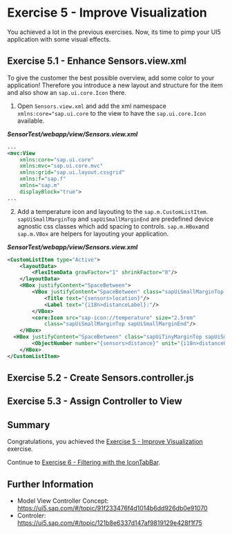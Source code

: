 # Exercise 5 - Improve Visualization
You achieved a lot in the previous exercises. Now, its time to pimp your UI5 application with some visual effects.

## Exercise 5.1 - Enhance Sensors.view.xml
To give the customer the best possible overview, add some color to your application! Therefore you introduce a new layout and structure for the item and also show an `sap.ui.core.Icon` there.

1. Open `Sensors.view.xml` and add the xml namespace `xmlns:core="sap.ui.core` to the view to have the `sap.ui.core.Icon` available.

***SensorTest/webapp/view/Sensors.view.xml***

````xml
...
<mvc:View
    xmlns:core="sap.ui.core"
    xmlns:mvc="sap.ui.core.mvc"
    xmlns:grid="sap.ui.layout.cssgrid"
    xmlns:f="sap.f"
    xmlns="sap.m"
    displayBlock="true">
...
````

2. Add a temperature icon and layouting to the `sap.m.CustomListItem`. `sapUiSmallMarginTop` and `sapUiSmallMarginEnd` are predefined device agnostic css classes which add spacing to controls. `sap.m.HBox`and `sap.m.VBox` are helpers for layouting your application.

***SensorTest/webapp/view/Sensors.view.xml***

````xml
<CustomListItem type="Active">
    <layoutData>
        <FlexItemData growFactor="1" shrinkFactor="0"/>
    </layoutData>
    <HBox justifyContent="SpaceBetween">
        <VBox justifyContent="SpaceBetween" class="sapUiSmallMarginTop sapUiSmallMarginBegin">
            <Title text="{sensors>location}"/>
            <Label text="{i18n>distanceLabel}:"/>
        </VBox>
        <core:Icon src="sap-icon://temperature" size="2.5rem"
            class="sapUiSmallMarginTop sapUiSmallMarginEnd"/>
    </HBox>
  <HBox justifyContent="SpaceBetween" class="sapUiTinyMarginTop sapUiSmallMarginBottom sapUiSmallMarginBeginEnd">
        <ObjectNumber number="{sensors>distance}" unit="{i18n>distanceUnit}"/>
    </HBox>
</CustomListItem>
````

## Exercise 5.2 - Create Sensors.controller.js


## Exercise 5.3 - Assign Controller to View


## Summary

Congratulations, you achieved the [Exercise 5 - Improve Visualization](#xxercise-5---improve-visualization) exercise.

Continue to [Exercise 6 - Filtering with the IconTabBar](../ex6/README.md).

## Further Information
* Model View Controller Concept: https://ui5.sap.com/#/topic/91f233476f4d1014b6dd926db0e91070 
* Controler: https://ui5.sap.com/#/topic/121b8e6337d147af9819129e428f1f75

